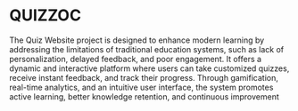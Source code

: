 # QUIZZOC

The Quiz Website project is designed to enhance modern learning by addressing the limitations of traditional education systems, such as lack of personalization, delayed feedback, and poor engagement. It offers a dynamic and interactive platform where users can take customized quizzes, receive instant feedback, and track their progress. Through gamification, real-time analytics, and an intuitive user interface, the system promotes active learning, better knowledge retention, and continuous improvement



